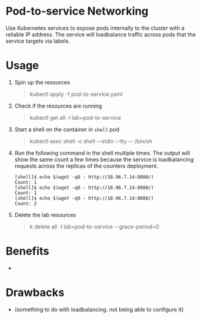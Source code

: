 # Pod-to-service Networking
Use Kubernetes services to expose pods internally to the cluster with a reliable IP address. The service will loadbalance traffic across pods that the service targets via labels.

# Usage
1. Spin up the resources
    > kubectl apply -f pod-to-service.yaml
1. Check if the resources are running
    > kubectl get all -l lab=pod-to-service
1. Start a shell on the container in `shell` pod
    > kubectl exec shell -c shell --stdin --tty -- /bin/sh
1. Run the following command in the shell multiple times. The output will show the same count a few times because the service is loadbalancing requests across the replicas of the counters deployment.
    ```
    [shell]$ echo $(wget -qO - http://10.96.7.14:8080/)
    Count: 1
    [shell]$ echo $(wget -qO - http://10.96.7.14:8080/)
    Count: 1
    [shell]$ echo $(wget -qO - http://10.96.7.14:8080/)
    Count: 2
    ```
1. Delete the lab resources
    > k delete all -l lab=pod-to-service --grace-period=0

# Benefits
* 

# Drawbacks
* (something to do with loadbalancing. not being able to configure it)